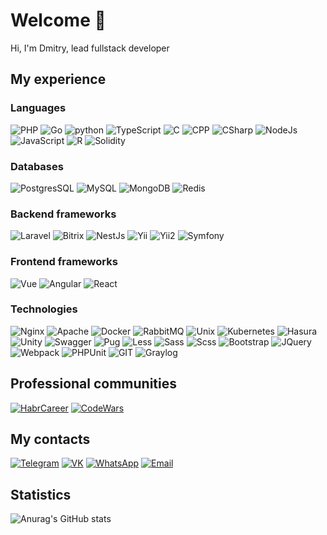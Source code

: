 # Welcome 👋
Hi, I'm Dmitry, lead fullstack developer

## My experience
### Languages
![PHP](https://img.shields.io/badge/PHP-1437AD?style=for-the-badge&logo=php&logoColor=FFFFFF)
![Go](https://img.shields.io/badge/go-4A5ED7?style=for-the-badge&logo=go&logoColor=FFFFFF)
![python](https://img.shields.io/badge/python-0969A2?style=for-the-badge&logo=python&logoColor=FFFFFF)
![TypeScript](https://img.shields.io/badge/TypeScript-007ACC?style=for-the-badge&logo=typescript&logoColor=FFFFFF)
![C](https://img.shields.io/badge/C-4869D6?style=for-the-badge&logo=c&logoColor=FFFFFF)
![CPP](https://img.shields.io/badge/C++-600CAC?style=for-the-badge)
![CSharp](https://img.shields.io/badge/CSharp-8106A9?style=for-the-badge&logo=csharp&logoColor=FFFFFF)
![NodeJs](https://img.shields.io/badge/Node.js-43853D?style=for-the-badge&logo=node.js&logoColor=FFFFFF)
![JavaScript](https://img.shields.io/badge/JavaScript-FFFF00?style=for-the-badge&logo=JavaScript&logoColor=000000)
![R](https://img.shields.io/badge/R-6B6B6B?style=for-the-badge&logo=r&logoColor=FFFFFF)
![Solidity](https://img.shields.io/badge/Solidity-000000?style=for-the-badge&logo=solidity&logoColor=FFFFFF)

### Databases
![PostgresSQL](https://img.shields.io/badge/Postgresql-%23316192?style=for-the-badge&logo=postgresql&logoColor=FFFFFF)
![MySQL](https://img.shields.io/badge/MySQL-003545?style=for-the-badge&logo=mysql&logoColor=white)
![MongoDB](https://img.shields.io/badge/MongoDB-%234ea94b?style=for-the-badge&logo=mongodb&logoColor=FFFFFF)
![Redis](https://img.shields.io/badge/Redis-%23DD0031?style=for-the-badge&logo=redis&logoColor=white)

### Backend frameworks
![Laravel](https://img.shields.io/badge/Laravel-D6D6D6?style=for-the-badge&logo=laravel&logoColor=%23E0234E)
![Bitrix](https://img.shields.io/badge/Bitrix-437DD4?style=for-the-badge)
![NestJs](https://img.shields.io/badge/NestJs-%23E0234E?style=for-the-badge&logo=nestjs&logoColor=FFFFFF)
![Yii](https://img.shields.io/badge/Yii-FF7400?style=for-the-badge)
![Yii2](https://img.shields.io/badge/Yii2-FF9200?style=for-the-badge)
![Symfony](https://img.shields.io/badge/Symfony-000000?style=for-the-badge&logo=symfony&logoColor=FFFFFF)

### Frontend frameworks
![Vue](https://img.shields.io/badge/Vue-78E700?style=for-the-badge)
![Angular](https://img.shields.io/badge/Angular-%23E0234E?style=for-the-badge&logo=angular&logoColor=FFFFFF)
![React](https://img.shields.io/badge/React-000000?style=for-the-badge&logo=react&logoColor=FFFFFF)

### Technologies
![Nginx](https://img.shields.io/badge/Nginx-43853D?style=for-the-badge&logo=nginx&logoColor=FFFFFF)
![Apache](https://img.shields.io/badge/Apache-CB0077?style=for-the-badge&logo=apache&logoColor=FFFFFF)
![Docker](https://img.shields.io/badge/Docker-2A17B1?style=for-the-badge&logo=docker&logoColor=FFFFFF)
![RabbitMQ](https://img.shields.io/badge/RabbitMQ-%23E0234E?style=for-the-badge&logo=rabbitmq&logoColor=FFFFFF)
![Unix](https://img.shields.io/badge/Unix-FFFF00?style=for-the-badge&logo=linux&logoColor=000000)
![Kubernetes](https://img.shields.io/badge/Kubernetes-007ACC?style=for-the-badge&logo=kubernetes&logoColor=FFFFFF)
![Hasura](https://img.shields.io/badge/Hasura-%23316192?style=for-the-badge&logo=hasura&logoColor=FFFFFF)
![Unity](https://img.shields.io/badge/Unity-000000?style=for-the-badge&logo=unity&logoColor=FFFFFF)
![Swagger](https://img.shields.io/badge/Swagger-%234ea94b?style=for-the-badge&logo=swagger&logoColor=FFFFFF)
![Pug](https://img.shields.io/badge/Pug-FFC600?style=for-the-badge&logo=pug&logoColor=FFFFFF)
![Less](https://img.shields.io/badge/Less-4A5ED7?style=for-the-badge&logo=less&logoColor=FFFFFF)
![Sass](https://img.shields.io/badge/Sass-B70094?style=for-the-badge&logo=sass&logoColor=FFFFFF)
![Scss](https://img.shields.io/badge/Scss-600CAC?style=for-the-badge)
![Bootstrap](https://img.shields.io/badge/Bootstrap-8506A9?style=for-the-badge&logo=bootstrap&logoColor=FFFFFF)
![JQuery](https://img.shields.io/badge/JQuery-%23316192?style=for-the-badge&logo=jquery&logoColor=FFFFFF)
![Webpack](https://img.shields.io/badge/Webpack-4286D3?style=for-the-badge&logo=webpack&logoColor=FFFFFF)
![PHPUnit](https://img.shields.io/badge/PHPUnit-4869D6?style=for-the-badge)
![GIT](https://img.shields.io/badge/GIT-%23DD0031?style=for-the-badge&logo=git&logoColor=FFFFFF)
![Graylog](https://img.shields.io/badge/Graylog-6B6B6B?style=for-the-badge&logo=graylog&logoColor=FFFFFF)

## Professional communities
[![HabrCareer](https://img.shields.io/badge/HabrCareer-4286D3?style=for-the-badge&logo=habr&logoColor=FFFFFF)](https://career.habr.com/brotiger63)
[![CodeWars](https://img.shields.io/badge/CodeWars-%23DD0031?style=for-the-badge&logo=codewars&logoColor=FFFFFF)](https://www.codewars.com/users/Brotiger63)

## My contacts
[![Telegram](https://img.shields.io/badge/Telegram-4286D3?style=for-the-badge&logo=telegram&logoColor=FFFFFF)](https://t.me/brotiger63)
[![VK](https://img.shields.io/badge/VK-4869D6?style=for-the-badge&logo=vk&logoColor=FFFFFF)](https://vk.com/brotiger63)
[![WhatsApp](https://img.shields.io/badge/WhatsApp-%234ea94b?style=for-the-badge&logo=whatsapp&logoColor=FFFFFF)](https://wa.me/79370705198)
[![Email](https://img.shields.io/badge/Email-FFFF00?style=for-the-badge)](mailto:dimka@bdima.ru)

## Statistics
![Anurag's GitHub stats](https://github-readme-stats.vercel.app/api?username=brotiger&count_private=true&show_icons=true)